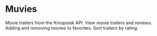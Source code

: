 # Muvies
Movie trailers from the Kinopoisk API.
View movie trailers and reviews. Adding and removing movies to favorites. Sort trailers by rating.
